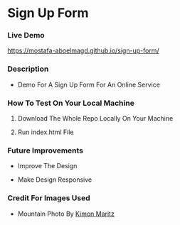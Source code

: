 # Sign Up Form

### Live Demo
https://mostafa-aboelmagd.github.io/sign-up-form/

### Description
* Demo For A Sign Up Form For An Online Service

### How To Test On Your Local Machine
1) Download The Whole Repo Locally On Your Machine
  
2) Run index.html File

### Future Improvements
* Improve The Design
  
* Make Design Responsive
  
### Credit For Images Used
* Mountain Photo By <a href="https://unsplash.com/photos/aerial-view-photography-of-mountain-with-snow-jl2T_E4tUyo">Kimon Maritz</a>

